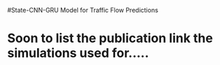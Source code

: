 #State-CNN-GRU Model for Traffic Flow Predictions 
# Soon to list the publication link the simulations used for.....
